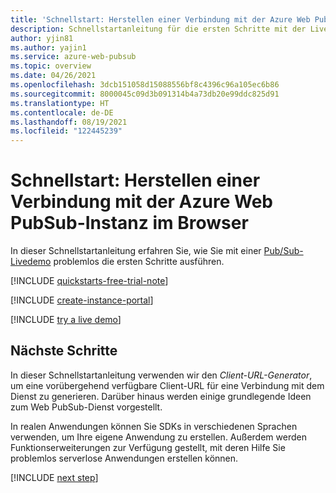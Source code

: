 ```yaml
---
title: 'Schnellstart: Herstellen einer Verbindung mit der Azure Web PubSub-Instanz im Browser'
description: Schnellstartanleitung für die ersten Schritte mit der Livedemo des Azure Web PubSub-Diensts im Browser
author: yjin81
ms.author: yajin1
ms.service: azure-web-pubsub
ms.topic: overview
ms.date: 04/26/2021
ms.openlocfilehash: 3dcb151058d15088556bf8c4396c96a105ec6b86
ms.sourcegitcommit: 8000045c09d3b091314b4a73db20e99ddc825d91
ms.translationtype: HT
ms.contentlocale: de-DE
ms.lasthandoff: 08/19/2021
ms.locfileid: "122445239"
---
```

# <a name="quickstart-connect-to-the-azure-web-pubsub-instance-from-the-browser"></a>Schnellstart: Herstellen einer Verbindung mit der Azure Web PubSub-Instanz im Browser

In dieser Schnellstartanleitung erfahren Sie, wie Sie mit einer [Pub/Sub-Livedemo](https://azure.github.io/azure-webpubsub/demos/clientpubsub.html) problemlos die ersten Schritte ausführen.

[!INCLUDE [quickstarts-free-trial-note](../../includes/quickstarts-free-trial-note.md)]

[!INCLUDE [create-instance-portal](includes/create-instance-portal.md)]

[!INCLUDE [try a live demo](includes/try-live-demo.md)]

## <a name="next-steps"></a>Nächste Schritte

In dieser Schnellstartanleitung verwenden wir den *Client-URL-Generator*, um eine vorübergehend verfügbare Client-URL für eine Verbindung mit dem Dienst zu generieren. Darüber hinaus werden einige grundlegende Ideen zum Web PubSub-Dienst vorgestellt.

In realen Anwendungen können Sie SDKs in verschiedenen Sprachen verwenden, um Ihre eigene Anwendung zu erstellen. Außerdem werden Funktionserweiterungen zur Verfügung gestellt, mit deren Hilfe Sie problemlos serverlose Anwendungen erstellen können.

[!INCLUDE [next step](includes/include-next-step.md)]
